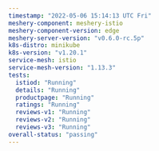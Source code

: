 ```yaml
---
timestamp: "2022-05-06 15:14:13 UTC Fri"
meshery-component: meshery-istio
meshery-component-version: edge
meshery-server-version: "v0.6.0-rc.5p"
k8s-distro: minikube
k8s-version: "v1.20.1"
service-mesh: istio
service-mesh-version: "1.13.3"
tests:
  istiod: "Running"
  details: "Running"
  productpage: "Running"
  ratings: "Running"
  reviews-v1: "Running"
  reviews-v2: "Running"
  reviews-v3: "Running"
overall-status: "passing"
---
```

